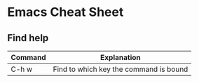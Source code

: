 # Emacs Cheat Sheet

## Find help
| Command                         | Explanation                                                  |
|---------------------------------|--------------------------------------------------------------|
|C-h w <command>                  | Find to which key the command is bound                       |
